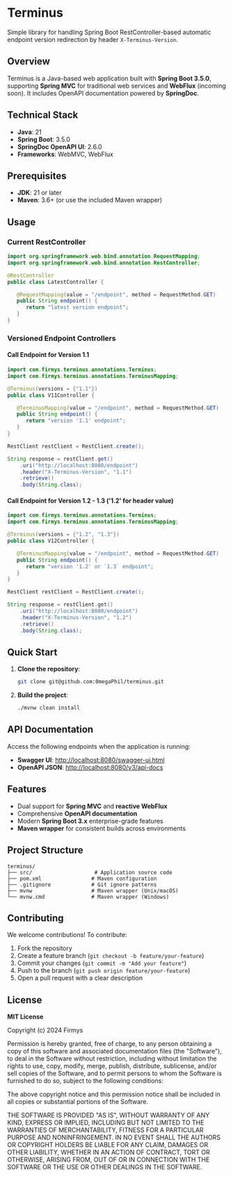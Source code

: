 # Terminus

Simple library for handling Spring Boot RestController-based automatic endpoint version 
redirection by header `X-Terminus-Version`.

## Overview

Terminus is a Java-based web application built with **Spring Boot 3.5.0**,
supporting **Spring MVC** for traditional web services and **WebFlux** (incoming soon).
It includes OpenAPI documentation powered by **SpringDoc**.

## Technical Stack

- **Java**: 21
- **Spring Boot**: 3.5.0
- **SpringDoc OpenAPI UI**: 2.6.0
- **Frameworks**: WebMVC, WebFlux

## Prerequisites

- **JDK**: 21 or later
- **Maven**: 3.6+ (or use the included Maven wrapper)

## Usage

### Current RestController

```java
import org.springframework.web.bind.annotation.RequestMapping;
import org.springframework.web.bind.annotation.RestController;

@RestController
public class LatestController {

   @RequestMapping(value = "/endpoint", method = RequestMethod.GET)
   public String endpoint() {
      return "latest version endpoint";
   }
}
```

### Versioned Endpoint Controllers

#### Call Endpoint for Version 1.1
```java
import com.firmys.terminus.annotations.Terminus;
import com.firmys.terminus.annotations.TerminusMapping;

@Terminus(versions = {"1.1"})
public class V11Controller {

   @TerminusMapping(value = "/endpoint", method = RequestMethod.GET)
   public String endpoint() {
      return "version '1.1' endpoint";
   }
}
```

```java
RestClient restClient = RestClient.create();

String response = restClient.get()
    .uri("http://localhost:8080/endpoint")
    .header("X-Terminus-Version", "1.1")
    .retrieve()
    .body(String.class);

```

#### Call Endpoint for Version 1.2 - 1.3 ('1.2' for header value)
```java
import com.firmys.terminus.annotations.Terminus;
import com.firmys.terminus.annotations.TerminusMapping;

@Terminus(versions = {"1.2", "1.3"})
public class V12Controller {

   @TerminusMapping(value = "/endpoint", method = RequestMethod.GET)
   public String endpoint() {
      return "version '1.2' or `1.3` endpoint";
   }
}
```

```java
RestClient restClient = RestClient.create();

String response = restClient.get()
    .uri("http://localhost:8080/endpoint")
    .header("X-Terminus-Version", "1.2")
    .retrieve()
    .body(String.class);

```

## Quick Start

1. **Clone the repository**:
   ```bash
   git clone git@github.com:0megaPhil/terminus.git
   ```

2. **Build the project**:
   ```bash
   ./mvnw clean install
   ```

## API Documentation

Access the following endpoints when the application is running:
- **Swagger UI**: [http://localhost:8080/swagger-ui.html](http://localhost:8080/swagger-ui.html)
- **OpenAPI JSON**: [http://localhost:8080/v3/api-docs](http://localhost:8080/v3/api-docs)

## Features

- Dual support for **Spring MVC** and **reactive WebFlux**
- Comprehensive **OpenAPI documentation**
- Modern **Spring Boot 3.x** enterprise-grade features
- **Maven wrapper** for consistent builds across environments

## Project Structure

```
terminus/
├── src/                    # Application source code
├── pom.xml                # Maven configuration
├── .gitignore             # Git ignore patterns
├── mvnw                   # Maven wrapper (Unix/macOS)
└── mvnw.cmd               # Maven wrapper (Windows)
```

## Contributing

We welcome contributions! To contribute:
1. Fork the repository
2. Create a feature branch (`git checkout -b feature/your-feature`)
3. Commit your changes (`git commit -m "Add your feature"`)
4. Push to the branch (`git push origin feature/your-feature`)
5. Open a pull request with a clear description

## License

**MIT License**

Copyright (c) 2024 Firmys

Permission is hereby granted, free of charge, to any person obtaining a copy of this software
and associated documentation files (the "Software"), to deal in the Software without restriction,
including without limitation the rights to use, copy, modify, merge, publish, distribute, 
sublicense, and/or sell copies of the Software, and to permit persons to whom the Software 
is furnished to do so, subject to the following conditions:

The above copyright notice and this permission notice shall be included in all copies or
substantial portions of the Software.

THE SOFTWARE IS PROVIDED "AS IS", WITHOUT WARRANTY OF ANY KIND, EXPRESS OR IMPLIED, INCLUDING 
BUT NOT LIMITED TO THE WARRANTIES OF MERCHANTABILITY, FITNESS FOR A PARTICULAR PURPOSE AND
NONINFRINGEMENT. IN NO EVENT SHALL THE AUTHORS OR COPYRIGHT HOLDERS BE LIABLE FOR ANY CLAIM,
DAMAGES OR OTHER LIABILITY, WHETHER IN AN ACTION OF CONTRACT, TORT OR OTHERWISE, ARISING FROM,
OUT OF OR IN CONNECTION WITH THE SOFTWARE OR THE USE OR OTHER DEALINGS IN THE SOFTWARE.
